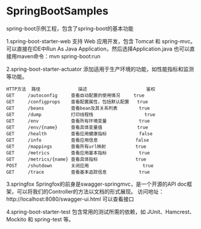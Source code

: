 # SpringBootSamples
spring-boot示例工程，包含了spring-boot的基本功能

1.spring-boot-starter-web
支持 Web 应用开发，包含 Tomcat 和 spring-mvc。
可以直接在IDE中Run As Java Application，然后选择Application.java
也可以直接用maven命令：mvn spring-boot:run

2.spring-boot-starter-actuator
添加适用于生产环境的功能，如性能指标和监测等功能。

	HTTP方法	路径				描述						鉴权
	GET		/autoconfig		查看自动配置的使用情况		true
	GET		/configprops	查看配置属性，包括默认配置	true
	GET		/beans			查看bean及其关系列表		true
	GET		/dump			打印线程栈					true
	GET		/env			查看所有环境变量			true
	GET		/env/{name}		查看具体变量值				true
	GET		/health			查看应用健康指标			false
	GET		/info			查看应用信息				false
	GET		/mappings		查看所有url映射			true
	GET		/metrics		查看应用基本指标			true
	GET		/metrics/{name}	查看具体指标				true
	POST	/shutdown		关闭应用					true
	GET		/trace			查看基本追踪信息			true

3.springfox
Springfox的前身是swagger-springmvc，是一个开源的API doc框架，可以将我们的Controller的方法以文档的形式展现。
访问地址：http://localhost:8080/swagger-ui.html
可以查看接口

4.spring-boot-starter-test
包含常用的测试所需的依赖，如 JUnit、Hamcrest、Mockito 和 spring-test 等。